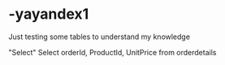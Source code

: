 # -yayandex1
Just testing some tables to understand my knowledge 


"Select" 
Select orderId, ProductId, UnitPrice 
from orderdetails
